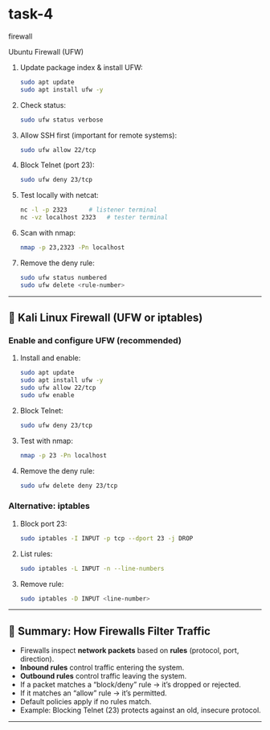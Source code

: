 # task-4
firewall

Ubuntu Firewall (UFW)
1. Update package index & install UFW:
   ```bash
   sudo apt update
   sudo apt install ufw -y
   ```
2. Check status:
   ```bash
   sudo ufw status verbose
   ```
3. Allow SSH first (important for remote systems):
   ```bash
   sudo ufw allow 22/tcp
   ```
4. Block Telnet (port 23):
   ```bash
   sudo ufw deny 23/tcp
   ```
5. Test locally with netcat:
   ```bash
   nc -l -p 2323      # listener terminal
   nc -vz localhost 2323   # tester terminal
   ```
6. Scan with nmap:
   ```bash
   nmap -p 23,2323 -Pn localhost
   ```
7. Remove the deny rule:
   ```bash
   sudo ufw status numbered
   sudo ufw delete <rule-number>
   ```

---

## 🔹 Kali Linux Firewall (UFW or iptables)

### Enable and configure UFW (recommended)
1. Install and enable:
   ```bash
   sudo apt update
   sudo apt install ufw -y
   sudo ufw allow 22/tcp
   sudo ufw enable
   ```
2. Block Telnet:
   ```bash
   sudo ufw deny 23/tcp
   ```
3. Test with nmap:
   ```bash
   nmap -p 23 -Pn localhost
   ```
4. Remove the deny rule:
   ```bash
   sudo ufw delete deny 23/tcp
   ```

### Alternative: iptables
1. Block port 23:
   ```bash
   sudo iptables -I INPUT -p tcp --dport 23 -j DROP
   ```
2. List rules:
   ```bash
   sudo iptables -L INPUT -n --line-numbers
   ```
3. Remove rule:
   ```bash
   sudo iptables -D INPUT <line-number>
   ```

---

## 🔹 Summary: How Firewalls Filter Traffic
- Firewalls inspect **network packets** based on **rules** (protocol, port, direction).  
- **Inbound rules** control traffic entering the system.  
- **Outbound rules** control traffic leaving the system.  
- If a packet matches a “block/deny” rule → it’s dropped or rejected.  
- If it matches an “allow” rule → it’s permitted.  
- Default policies apply if no rules match.  
- Example: Blocking Telnet (23) protects against an old, insecure protocol.

---
